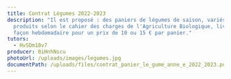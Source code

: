 ```yaml
---
title: Contrat Légumes 2022-2023
description: "Il est proposé : des paniers de légumes de saison, variés et
  produits selon le cahier des charges de l'Agriculture Biologique, livrés de
  façon hebdomadaire pour un prix de 10 ou 15 € par panier."
tutors:
  - HvSDm18v7
producer: 0iHnhNscu
photoUrl: /uploads/images/legumes.jpg
documentPath: /uploads/files/contrat_panier_le_gume_anne_e_2022_2023.pdf
---
```

